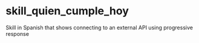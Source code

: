 # skill_quien_cumple_hoy
Skill in Spanish that shows connecting to an external API using progressive response
